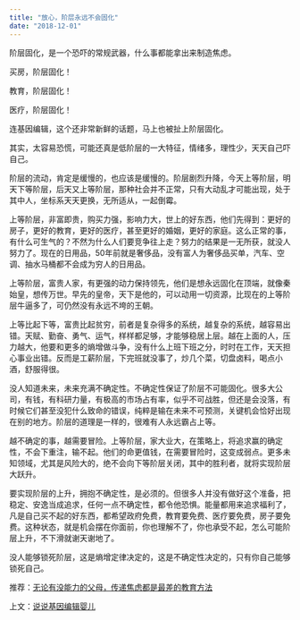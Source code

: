 ```yaml
---
title: "放心，阶层永远不会固化"
date: "2018-12-01"
---
```


阶层固化，是一个恐吓的常规武器，什么事都能拿出来制造焦虑。

买房，阶层固化！

教育，阶层固化！

医疗，阶层固化！

连基因编辑，这个还非常新鲜的话题，马上也被扯上阶层固化。

其实，太容易恐慌，可能还真是低阶层的一大特征，情绪多，理性少，天天自己吓自己。

阶层的流动，肯定是缓慢的，也应该是缓慢的。阶层剧烈升降，今天上等阶层，明天下等阶层，后天又上等阶层，那种社会并不正常，只有大动乱才可能出现，处于其中人，坐标系天天更换，无所适从，一起倒霉。

上等阶层，非富即贵，购买力强，影响力大，世上的好东西，他们先得到：更好的房子，更好的教育，更好的医疗，甚至更好的婚姻，更好的家庭。这么正常的事，有什么可生气的？不然为什么人们要竞争往上走？努力的结果是一无所获，就没人努力了。现在的日用品，50年前就是奢侈品，没有富人为奢侈品买单，汽车、空调、抽水马桶都不会成为穷人的日用品。

上等阶层，富贵人家，有更强的动力保持领先，他们是想永远固化在顶端，就像秦始皇，想传万世。早先的皇帝，天下是他的，可以动用一切资源，比现在的上等阶层牛逼多了，可仍然没有永远不垮的王朝。

上等比起下等，富贵比起贫穷，前者是复杂得多的系统，越复杂的系统，越容易出错。天赋、勤奋、勇气、运气，样样都足够，才能够稳居上层。越在上面的人，压力越大，他要和更多的熵增做斗争，没有什么上班下班之分，时时在工作，天天担心事业出错。反而是工薪阶层，下完班就没事了，炒几个菜，切盘卤料，喝点小酒，舒服得很。

没人知道未来，未来充满不确定性。不确定性保证了阶层不可能固化。很多大公司，有钱，有科研力量，有极高的市场占有率，似乎不可战胜，但还是会没落，有时候它们甚至没犯什么致命的错误，纯粹是输在未来不可预测，关键机会恰好出现在别的地方。阶层的道理是一样的，很难有人永远霸占上等。

越不确定的事，越需要冒险。上等阶层，家大业大，在策略上，将追求赢的确定性，不会下重注，输不起。他们的命更值钱，在需要冒险时，这变成弱点。更多未知领域，尤其是风险大的，绝不会向下等阶层关闭，其中的胜利者，就将实现阶层大跃升。

要实现阶层的上升，拥抱不确定性，是必须的。但很多人并没有做好这个准备，把稳定、安逸当成追求，任何一点不确定性，都令他恐惧。能量都用来追求福利了，凡是自己买不起的好东西，都希望政府免费，教育要免费、医疗要免费，房子要免费。这种状态，就是机会摆在你面前，你也理解不了，你也承受不起，怎么可能阶层上升，不下滑就谢天谢地了。

没人能够锁死阶层，这是熵增定律决定的，这是不确定性决定的，只有你自己能够锁死自己。

推荐：[无论有没能力的父母，传递焦虑都是最差的教育方法](http://mp.weixin.qq.com/s?__biz=MjM5NDU0Mjk2MQ==&mid=2651630502&idx=1&sn=fa35a8175e2e114d8567c8bcaeb5e426&chksm=bd7e2fb88a09a6aec97e321983298d52388e5d0f2d9a647ff858d642dac0658edb530222c1c9&scene=21#wechat_redirect)

上文：[说说基因编辑婴儿](http://mp.weixin.qq.com/s?__biz=MjM5NDU0Mjk2MQ==&mid=2651631712&idx=1&sn=64b22c259cd4d068e2e322559e5b29d1&chksm=bd7e347e8a09bd68602b3c9ac4fe6fbfe8e619e9c0ccf1cfc2a3351cf0e309423de820b7ab0f&scene=21#wechat_redirect)
